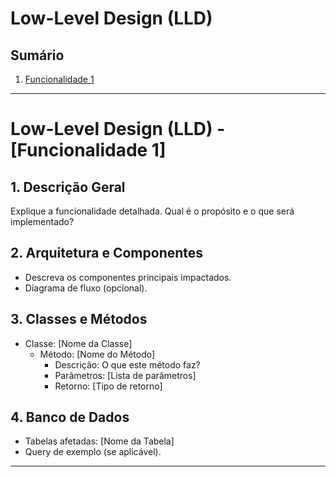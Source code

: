 # Low-Level Design (LLD)

## Sumário
1. [Funcionalidade 1](#low-level-design-lld---funcionalidade-1)

---

# Low-Level Design (LLD) - [Funcionalidade 1]

## 1. Descrição Geral
Explique a funcionalidade detalhada. Qual é o propósito e o que será implementado?

## 2. Arquitetura e Componentes
- Descreva os componentes principais impactados.
- Diagrama de fluxo (opcional).

## 3. Classes e Métodos
- Classe: [Nome da Classe]
  - Método: [Nome do Método]
    - Descrição: O que este método faz?
    - Parâmetros: [Lista de parâmetros]
    - Retorno: [Tipo de retorno]

## 4. Banco de Dados
- Tabelas afetadas: [Nome da Tabela]
- Query de exemplo (se aplicável).

---
